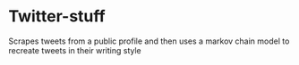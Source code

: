 # Twitter-stuff
Scrapes tweets from a public profile and then uses a markov chain model to recreate tweets in their writing style

